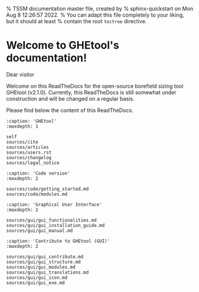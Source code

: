 % TSSM documentation master file, created by
% sphinx-quickstart on Mon Aug  8 12:26:57 2022.
% You can adapt this file completely to your liking, but it should at least
% contain the root `toctree` directive.

# Welcome to GHEtool's documentation!
Dear visitor

Welcome on this ReadTheDocs for the open-source borefield sizing tool GHEtool (v2.1.0).
Currently, this ReadTheDocs is still somewhat under construction and will be changed on a regular basis.

Please find below the content of this ReadTheDocs.

```{toctree}
:caption: 'GHEtool'
:maxdepth: 1

self
sources/cite
sources/articles
sources/users.rst
sources/changelog
sources/legal_notice
```

```{toctree}
:caption: 'Code version'
:maxdepth: 2

sources/code/getting_started.md
sources/code/modules.md
```

```{toctree}
:caption: 'Graphical User Interface'
:maxdepth: 2

sources/gui/gui_functionalities.md
sources/gui/gui_installation_guide.md
sources/gui/gui_manual.md
```

```{toctree}
:caption: 'Contribute to GHEtool (GUI)'
:maxdepth: 2

sources/gui/gui_contribute.md
sources/gui/gui_structure.md
sources/gui/gui_modules.md
sources/gui/gui_translations.md
sources/gui/gui_icon.md
sources/gui/gui_exe.md
```